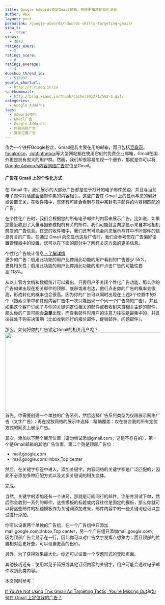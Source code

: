 ```yaml
---
title: Google Adwords锁定Gmail邮箱，获得更精准的低价流量
author: 肖庆
layout: post
permalink: /google-adwords/adwords-skills-targeting-gmail/
sina_t:
  - 'true'
views:
  - 4083
ratings_users:
  - 2
ratings_score:
  - 8
ratings_average:
  - 4
duoshuo_thread_id:
  - 511937
yourls_shorturl:
  - http://t.xiaoq.in/2a
ta-thumbnail:
  - http://blog.xiaoq.in/thumb/cache/2012/1/568-1.gif;
categories:
  - Google AdWords
tags:
  - Adwords技巧
  - Gmail广告
  - Google AdWords
  - 内容网络广告
  - 展示位置广告
---
```

作为一个铁杆Google粉丝，Gmail是我主要在用的邮箱，而且包括<a href="https://mail.google.com/a/douban.com/" rel="nofollow" target="_blank">豆瓣网</a>，<a href="https://mail.google.com/a/focalprice.com/" rel="nofollow" target="_blank">focalprice</a>，<a href="https://mail.google.com/a/lightinthebox.com/" rel="nofollow" target="_blank">lightinthebox</a>等大型网站都在使用它们的免费企业邮箱，Gmail在国外更是拥有庞大的用户群。然而，我们却很容易忽视一个细节，那就是你可以将<span class='wp_keywordlink'><a href="http://blog.xiaoq.in/google-adwords/" title="Google Adwords" target="_blank">Google Adwords</a></span><span class='wp_keywordlink_affiliate'><a href="http://blog.xiaoq.in/tag/%e5%86%85%e5%ae%b9%e7%bd%91%e7%bb%9c%e5%b9%bf%e5%91%8a/" title="查看内容网络广告中的全部文章" target="_blank">内容网络广告</a></span>定位至Gmail。

#### 广告在 Gmail 上的个性化方式

在 Gmail 中，我们展示的大部分广告都是位于打开的电子邮件旁边，并且与当前电子邮件对话或会话邮件集的内容相关。这些广告在 Gmail 上的显示与您的偏好或设置无关。在收件箱中，您还有可能会看到与其中某封电子邮件的内容相匹配的广告。

在个性化广告时，我们会根据您的所有电子邮件的内容来展示广告。比如说，如果您最近收到了大量与摄影或相机有关的邮件，我们可能就会向您显示来自本地相机商店的广告信息。在您的收件箱中，我们还有可能会向您展示与其中不同邮件的信息有关的广告。在通过 Gmail 向您显示这些广告时，我们会参考您在广告偏好设置管理器中的设置。您可以在下面的部分中了解有关这方面的更多信息。

<div>
  个性化广告统计信息<a href="http://www.google.com/support/websearch/bin/answer.py?answer=1634057&hl=zh-CN"> - </a><a href="http://www.google.com/support/websearch/bin/answer.py?answer=1634057&hl=zh-CN" target="_blank">了解详情</a>
</div>

<div>
  更少的广告：启用此功能的用户比停用此功能的用户看到的广告要少 55%。
</div>

<div>
  更具相关性：启用此功能的用户比停用此功能的用户点击广告的可能性要高 118%。
</div></p> 

从以上官方文档和数据统计可以看出，只要用户不关闭个性化广告功能，那么你的广告如果出现在相关邮件的顶部、底部或者右边，他们点击你的广告的概率会很高，形成转化的概率也会很高。因为你的广告可以同时出现在上述3个位置中的2个（搜索引擎中和其他内容广告中一次只能出现一个同一个广告商的广告），并且如果这个客户订阅了与你的关键词定位相关的邮件或者收到来自相关主题的邮件，那么你的广告可能会**总是**出现，而查看邮件时用户的注意力往往是最集中的，并且往往处于购买决策期（比如收到同行的报价邮件，促销邮件，问题邮件）。

<div>
</div>

<div>
  那么，如何将你的广告锁定Gmail的相关用户呢？
</div>

<div>
  <img class="alignnone size-full wp-image-569" title="adwords-display" src="http://xiaoq.in/g/pics/2012/01/adwords-display.gif" alt="" width="630" height="260" />
</div>

<div>
</div>

<div>
  首先，你需要创建一个单独的广告系列，然后选择广告系列类型为仅限展示网络广告（文字广告）；再在投放网络的展示中选择：精确覆盖：仅在符合我的所有定位方式的网页上展示广告。
</div>

<div>
  <p>
    其次，添加以下两个展示位置（请勿尝试添加gmail.com，这是不存在的），第一个是Gmail邮箱的其他广告位置，第二个则是顶部广告位：
  </p>
  
  <ul>
    <li>
      mail.google.com
    </li>
    <li>
      mail.google.com::Inbox,Top center
    </li>
  </ul>
  
  <p>
    然后，在关键字标签中进入，添加关键字。内容网络的关键字都是广泛匹配的，因此不必添加多种匹配方式以及太多关键词的相关变体。
  </p>
  
  <p>
    完成。
  </p>
  
  <p>
    当然，关键字的添加还有一个诀窍，那就是订阅同行的邮件，注册并测试下单，然后你会收到一系列的邮件，这些模板的标题或内容往往是固定的模板，那么你就可以将这些邮件的标题模板作为关键词添加进来，邮件内容中的一些关键词也可以尝试进行添加。
  </p>
  
  <p>
    你可以设置两个单独的广告组，在一个广告组中只添加mail.google.com::Inbox,Top center，另一个广告组只添加mail.google.com。因为顶部广告会显示在一行，因此你可以对广告文字发挥点想象力；而且顶部的位置相对会更好些，可以设置更高的出价。
  </p>
  
  <p>
    另外，为了获得效果最大化，你还可以设置一个专题形式的登陆页面。
  </p>
  
  <p>
    其他技巧还有：使用常见于简报或其他订阅内容的关键字，用户可能会通过电子邮件收到此类内容。
  </p>
  
  <p>
    本文同时参考：
  </p>
  
  <p>
    <a title="If You’re Not Using This Gmail Ad Targeting Tactic, You’re Missing Out" href="http://www.ppchero.com/if-you%E2%80%99re-not-using-this-gmail-ad-targeting-tactic-you%E2%80%99re-missing-out/" target="_blank">If You’re Not Using This Gmail Ad Targeting Tactic, You’re Missing Out</a>和<a title="如何在 Gmail 上定位我的广告？" href="http://support.google.com/adwords/bin/answer.py?hl=zh-Hans&hlrm=en&answer=1384966" target="_blank">如何在 Gmail 上定位我的广告？</a>
  </p>
</div>